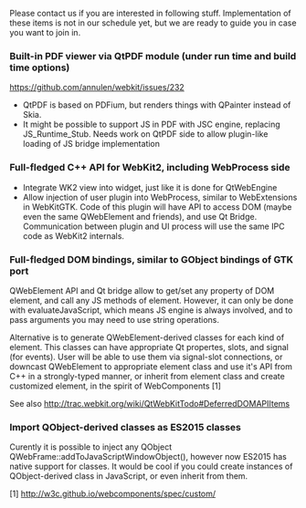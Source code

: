 Please contact us if you are interested in following stuff. Implementation of these items is not in our schedule yet, but we are ready to guide you in case you want to join in.

### Built-in PDF viewer via QtPDF module (under run time and build time options)

https://github.com/annulen/webkit/issues/232

* QtPDF is based on PDFium, but renders things with QPainter instead of Skia.
* It might be possible to support JS in PDF with JSC engine, replacing JS_Runtime_Stub. Needs work on QtPDF side to allow plugin-like loading of JS bridge implementation

### Full-fledged C++ API for WebKit2, including WebProcess side

* Integrate WK2 view into widget, just like it is done for QtWebEngine
* Allow injection of user plugin into WebProcess, similar to WebExtensions in WebKitGTK. Code of this plugin will have API to access DOM (maybe even the same QWebElement and friends), and use Qt Bridge. Communication between plugin and UI process will use the same IPC code as WebKit2 internals.

### Full-fledged DOM bindings, similar to GObject bindings of GTK port

QWebElement API and Qt bridge allow to get/set any property of DOM element, and call any JS methods of element. However, it can only be done with evaluateJavaScript, which means JS engine is always involved, and to pass arguments you may need to use string operations.

Alternative is to generate QWebElement-derived classes for each kind of element. This classes can have appropriate Qt propertes, slots, and signal (for events). User will be able to use them via signal-slot connections, or downcast QWebElement to appropriate element class and use it's API from C++ in a strongly-typed manner, or inherit from element class and create customized element, in the spirit of WebComponents [1]

See also http://trac.webkit.org/wiki/QtWebKitTodo#DeferredDOMAPIItems

### Import QObject-derived classes as ES2015 classes

Curently it is possible to inject any QObject QWebFrame::addToJavaScriptWindowObject(), however now ES2015 has native support for classes. It would be cool if you could create instances of QObject-derived class in JavaScript, or even inherit from them.


[1] http://w3c.github.io/webcomponents/spec/custom/